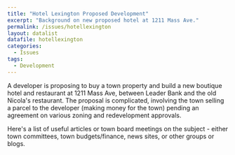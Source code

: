 ```yaml
---
title: "Hotel Lexington Proposed Development"
excerpt: "Background on new proposed hotel at 1211 Mass Ave."
permalink: /issues/hotellexington
layout: datalist
datafile: hotellexington
categories:
  - Issues
tags:
  - Development
---
```


A developer is proposing to buy a town property and build a new boutique hotel and restaurant at 1211 Mass Ave, between Leader Bank and the old Nicola's restaurant.  The proposal is complicated, involving the town selling
a parcel to the developer (making money for the town) pending an agreement 
on various zoning and redevelopment approvals.

Here's a list of useful articles or town board meetings on the subject - either 
<i class="fa fa-gavel" aria-hidden="true"></i> town committees, 
<i class="fa fa-money-check-alt" aria-hidden="true"></i> town budgets/finance, 
<i class="fa fa-newspaper" aria-hidden="true"></i> news sites, or 
<i class="fa fa-blog" aria-hidden="true"></i> other groups or blogs.  
